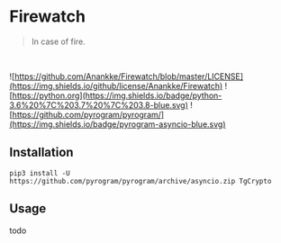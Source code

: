 <h1>Firewatch</h1>

> In case of fire.

<br/>

![https://github.com/Anankke/Firewatch/blob/master/LICENSE](https://img.shields.io/github/license/Anankke/Firewatch) ![https://python.org](https://img.shields.io/badge/python-3.6%20%7C%203.7%20%7C%203.8-blue.svg) ![https://github.com/pyrogram/pyrogram/](https://img.shields.io/badge/pyrogram-asyncio-blue.svg)

## Installation

`pip3 install -U https://github.com/pyrogram/pyrogram/archive/asyncio.zip TgCrypto`


## Usage

todo
